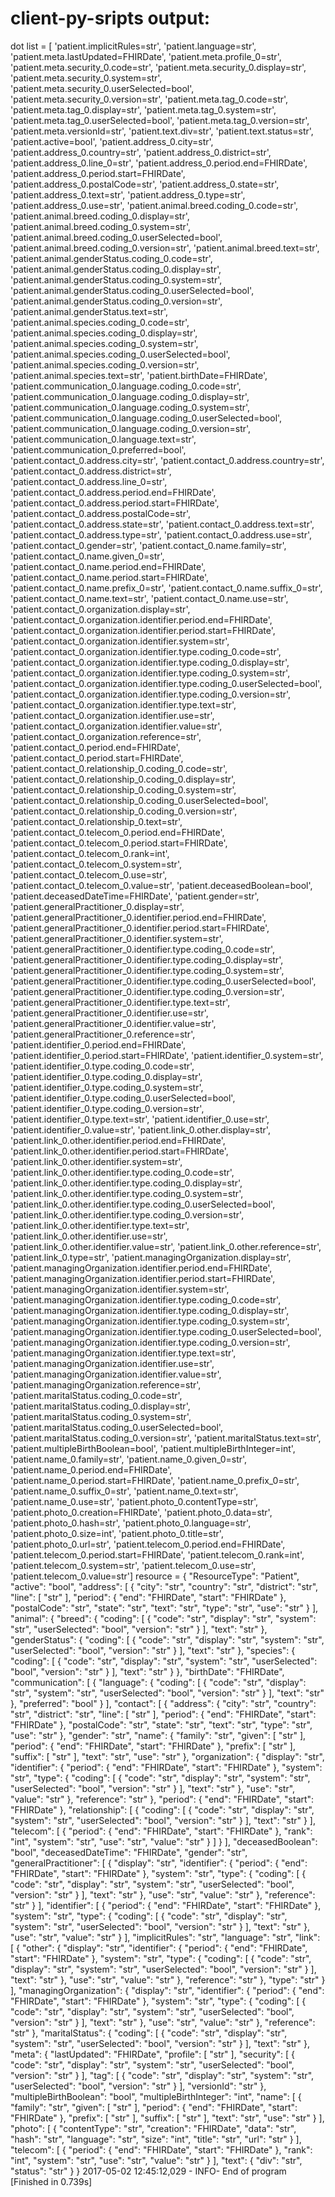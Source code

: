 # client-py-sripts output:


dot list =
[   'patient.implicitRules=str',
    'patient.language=str',
    'patient.meta.lastUpdated=FHIRDate',
    'patient.meta.profile_0=str',
    'patient.meta.security_0.code=str',
    'patient.meta.security_0.display=str',
    'patient.meta.security_0.system=str',
    'patient.meta.security_0.userSelected=bool',
    'patient.meta.security_0.version=str',
    'patient.meta.tag_0.code=str',
    'patient.meta.tag_0.display=str',
    'patient.meta.tag_0.system=str',
    'patient.meta.tag_0.userSelected=bool',
    'patient.meta.tag_0.version=str',
    'patient.meta.versionId=str',
    'patient.text.div=str',
    'patient.text.status=str',
    'patient.active=bool',
    'patient.address_0.city=str',
    'patient.address_0.country=str',
    'patient.address_0.district=str',
    'patient.address_0.line_0=str',
    'patient.address_0.period.end=FHIRDate',
    'patient.address_0.period.start=FHIRDate',
    'patient.address_0.postalCode=str',
    'patient.address_0.state=str',
    'patient.address_0.text=str',
    'patient.address_0.type=str',
    'patient.address_0.use=str',
    'patient.animal.breed.coding_0.code=str',
    'patient.animal.breed.coding_0.display=str',
    'patient.animal.breed.coding_0.system=str',
    'patient.animal.breed.coding_0.userSelected=bool',
    'patient.animal.breed.coding_0.version=str',
    'patient.animal.breed.text=str',
    'patient.animal.genderStatus.coding_0.code=str',
    'patient.animal.genderStatus.coding_0.display=str',
    'patient.animal.genderStatus.coding_0.system=str',
    'patient.animal.genderStatus.coding_0.userSelected=bool',
    'patient.animal.genderStatus.coding_0.version=str',
    'patient.animal.genderStatus.text=str',
    'patient.animal.species.coding_0.code=str',
    'patient.animal.species.coding_0.display=str',
    'patient.animal.species.coding_0.system=str',
    'patient.animal.species.coding_0.userSelected=bool',
    'patient.animal.species.coding_0.version=str',
    'patient.animal.species.text=str',
    'patient.birthDate=FHIRDate',
    'patient.communication_0.language.coding_0.code=str',
    'patient.communication_0.language.coding_0.display=str',
    'patient.communication_0.language.coding_0.system=str',
    'patient.communication_0.language.coding_0.userSelected=bool',
    'patient.communication_0.language.coding_0.version=str',
    'patient.communication_0.language.text=str',
    'patient.communication_0.preferred=bool',
    'patient.contact_0.address.city=str',
    'patient.contact_0.address.country=str',
    'patient.contact_0.address.district=str',
    'patient.contact_0.address.line_0=str',
    'patient.contact_0.address.period.end=FHIRDate',
    'patient.contact_0.address.period.start=FHIRDate',
    'patient.contact_0.address.postalCode=str',
    'patient.contact_0.address.state=str',
    'patient.contact_0.address.text=str',
    'patient.contact_0.address.type=str',
    'patient.contact_0.address.use=str',
    'patient.contact_0.gender=str',
    'patient.contact_0.name.family=str',
    'patient.contact_0.name.given_0=str',
    'patient.contact_0.name.period.end=FHIRDate',
    'patient.contact_0.name.period.start=FHIRDate',
    'patient.contact_0.name.prefix_0=str',
    'patient.contact_0.name.suffix_0=str',
    'patient.contact_0.name.text=str',
    'patient.contact_0.name.use=str',
    'patient.contact_0.organization.display=str',
    'patient.contact_0.organization.identifier.period.end=FHIRDate',
    'patient.contact_0.organization.identifier.period.start=FHIRDate',
    'patient.contact_0.organization.identifier.system=str',
    'patient.contact_0.organization.identifier.type.coding_0.code=str',
    'patient.contact_0.organization.identifier.type.coding_0.display=str',
    'patient.contact_0.organization.identifier.type.coding_0.system=str',
    'patient.contact_0.organization.identifier.type.coding_0.userSelected=bool',
    'patient.contact_0.organization.identifier.type.coding_0.version=str',
    'patient.contact_0.organization.identifier.type.text=str',
    'patient.contact_0.organization.identifier.use=str',
    'patient.contact_0.organization.identifier.value=str',
    'patient.contact_0.organization.reference=str',
    'patient.contact_0.period.end=FHIRDate',
    'patient.contact_0.period.start=FHIRDate',
    'patient.contact_0.relationship_0.coding_0.code=str',
    'patient.contact_0.relationship_0.coding_0.display=str',
    'patient.contact_0.relationship_0.coding_0.system=str',
    'patient.contact_0.relationship_0.coding_0.userSelected=bool',
    'patient.contact_0.relationship_0.coding_0.version=str',
    'patient.contact_0.relationship_0.text=str',
    'patient.contact_0.telecom_0.period.end=FHIRDate',
    'patient.contact_0.telecom_0.period.start=FHIRDate',
    'patient.contact_0.telecom_0.rank=int',
    'patient.contact_0.telecom_0.system=str',
    'patient.contact_0.telecom_0.use=str',
    'patient.contact_0.telecom_0.value=str',
    'patient.deceasedBoolean=bool',
    'patient.deceasedDateTime=FHIRDate',
    'patient.gender=str',
    'patient.generalPractitioner_0.display=str',
    'patient.generalPractitioner_0.identifier.period.end=FHIRDate',
    'patient.generalPractitioner_0.identifier.period.start=FHIRDate',
    'patient.generalPractitioner_0.identifier.system=str',
    'patient.generalPractitioner_0.identifier.type.coding_0.code=str',
    'patient.generalPractitioner_0.identifier.type.coding_0.display=str',
    'patient.generalPractitioner_0.identifier.type.coding_0.system=str',
    'patient.generalPractitioner_0.identifier.type.coding_0.userSelected=bool',
    'patient.generalPractitioner_0.identifier.type.coding_0.version=str',
    'patient.generalPractitioner_0.identifier.type.text=str',
    'patient.generalPractitioner_0.identifier.use=str',
    'patient.generalPractitioner_0.identifier.value=str',
    'patient.generalPractitioner_0.reference=str',
    'patient.identifier_0.period.end=FHIRDate',
    'patient.identifier_0.period.start=FHIRDate',
    'patient.identifier_0.system=str',
    'patient.identifier_0.type.coding_0.code=str',
    'patient.identifier_0.type.coding_0.display=str',
    'patient.identifier_0.type.coding_0.system=str',
    'patient.identifier_0.type.coding_0.userSelected=bool',
    'patient.identifier_0.type.coding_0.version=str',
    'patient.identifier_0.type.text=str',
    'patient.identifier_0.use=str',
    'patient.identifier_0.value=str',
    'patient.link_0.other.display=str',
    'patient.link_0.other.identifier.period.end=FHIRDate',
    'patient.link_0.other.identifier.period.start=FHIRDate',
    'patient.link_0.other.identifier.system=str',
    'patient.link_0.other.identifier.type.coding_0.code=str',
    'patient.link_0.other.identifier.type.coding_0.display=str',
    'patient.link_0.other.identifier.type.coding_0.system=str',
    'patient.link_0.other.identifier.type.coding_0.userSelected=bool',
    'patient.link_0.other.identifier.type.coding_0.version=str',
    'patient.link_0.other.identifier.type.text=str',
    'patient.link_0.other.identifier.use=str',
    'patient.link_0.other.identifier.value=str',
    'patient.link_0.other.reference=str',
    'patient.link_0.type=str',
    'patient.managingOrganization.display=str',
    'patient.managingOrganization.identifier.period.end=FHIRDate',
    'patient.managingOrganization.identifier.period.start=FHIRDate',
    'patient.managingOrganization.identifier.system=str',
    'patient.managingOrganization.identifier.type.coding_0.code=str',
    'patient.managingOrganization.identifier.type.coding_0.display=str',
    'patient.managingOrganization.identifier.type.coding_0.system=str',
    'patient.managingOrganization.identifier.type.coding_0.userSelected=bool',
    'patient.managingOrganization.identifier.type.coding_0.version=str',
    'patient.managingOrganization.identifier.type.text=str',
    'patient.managingOrganization.identifier.use=str',
    'patient.managingOrganization.identifier.value=str',
    'patient.managingOrganization.reference=str',
    'patient.maritalStatus.coding_0.code=str',
    'patient.maritalStatus.coding_0.display=str',
    'patient.maritalStatus.coding_0.system=str',
    'patient.maritalStatus.coding_0.userSelected=bool',
    'patient.maritalStatus.coding_0.version=str',
    'patient.maritalStatus.text=str',
    'patient.multipleBirthBoolean=bool',
    'patient.multipleBirthInteger=int',
    'patient.name_0.family=str',
    'patient.name_0.given_0=str',
    'patient.name_0.period.end=FHIRDate',
    'patient.name_0.period.start=FHIRDate',
    'patient.name_0.prefix_0=str',
    'patient.name_0.suffix_0=str',
    'patient.name_0.text=str',
    'patient.name_0.use=str',
    'patient.photo_0.contentType=str',
    'patient.photo_0.creation=FHIRDate',
    'patient.photo_0.data=str',
    'patient.photo_0.hash=str',
    'patient.photo_0.language=str',
    'patient.photo_0.size=int',
    'patient.photo_0.title=str',
    'patient.photo_0.url=str',
    'patient.telecom_0.period.end=FHIRDate',
    'patient.telecom_0.period.start=FHIRDate',
    'patient.telecom_0.rank=int',
    'patient.telecom_0.system=str',
    'patient.telecom_0.use=str',
    'patient.telecom_0.value=str']
resource = {
    "ResourceType": "Patient",
    "active": "bool",
    "address": [
        {
            "city": "str",
            "country": "str",
            "district": "str",
            "line": [
                "str"
            ],
            "period": {
                "end": "FHIRDate",
                "start": "FHIRDate"
            },
            "postalCode": "str",
            "state": "str",
            "text": "str",
            "type": "str",
            "use": "str"
        }
    ],
    "animal": {
        "breed": {
            "coding": [
                {
                    "code": "str",
                    "display": "str",
                    "system": "str",
                    "userSelected": "bool",
                    "version": "str"
                }
            ],
            "text": "str"
        },
        "genderStatus": {
            "coding": [
                {
                    "code": "str",
                    "display": "str",
                    "system": "str",
                    "userSelected": "bool",
                    "version": "str"
                }
            ],
            "text": "str"
        },
        "species": {
            "coding": [
                {
                    "code": "str",
                    "display": "str",
                    "system": "str",
                    "userSelected": "bool",
                    "version": "str"
                }
            ],
            "text": "str"
        }
    },
    "birthDate": "FHIRDate",
    "communication": [
        {
            "language": {
                "coding": [
                    {
                        "code": "str",
                        "display": "str",
                        "system": "str",
                        "userSelected": "bool",
                        "version": "str"
                    }
                ],
                "text": "str"
            },
            "preferred": "bool"
        }
    ],
    "contact": [
        {
            "address": {
                "city": "str",
                "country": "str",
                "district": "str",
                "line": [
                    "str"
                ],
                "period": {
                    "end": "FHIRDate",
                    "start": "FHIRDate"
                },
                "postalCode": "str",
                "state": "str",
                "text": "str",
                "type": "str",
                "use": "str"
            },
            "gender": "str",
            "name": {
                "family": "str",
                "given": [
                    "str"
                ],
                "period": {
                    "end": "FHIRDate",
                    "start": "FHIRDate"
                },
                "prefix": [
                    "str"
                ],
                "suffix": [
                    "str"
                ],
                "text": "str",
                "use": "str"
            },
            "organization": {
                "display": "str",
                "identifier": {
                    "period": {
                        "end": "FHIRDate",
                        "start": "FHIRDate"
                    },
                    "system": "str",
                    "type": {
                        "coding": [
                            {
                                "code": "str",
                                "display": "str",
                                "system": "str",
                                "userSelected": "bool",
                                "version": "str"
                            }
                        ],
                        "text": "str"
                    },
                    "use": "str",
                    "value": "str"
                },
                "reference": "str"
            },
            "period": {
                "end": "FHIRDate",
                "start": "FHIRDate"
            },
            "relationship": [
                {
                    "coding": [
                        {
                            "code": "str",
                            "display": "str",
                            "system": "str",
                            "userSelected": "bool",
                            "version": "str"
                        }
                    ],
                    "text": "str"
                }
            ],
            "telecom": [
                {
                    "period": {
                        "end": "FHIRDate",
                        "start": "FHIRDate"
                    },
                    "rank": "int",
                    "system": "str",
                    "use": "str",
                    "value": "str"
                }
            ]
        }
    ],
    "deceasedBoolean": "bool",
    "deceasedDateTime": "FHIRDate",
    "gender": "str",
    "generalPractitioner": [
        {
            "display": "str",
            "identifier": {
                "period": {
                    "end": "FHIRDate",
                    "start": "FHIRDate"
                },
                "system": "str",
                "type": {
                    "coding": [
                        {
                            "code": "str",
                            "display": "str",
                            "system": "str",
                            "userSelected": "bool",
                            "version": "str"
                        }
                    ],
                    "text": "str"
                },
                "use": "str",
                "value": "str"
            },
            "reference": "str"
        }
    ],
    "identifier": [
        {
            "period": {
                "end": "FHIRDate",
                "start": "FHIRDate"
            },
            "system": "str",
            "type": {
                "coding": [
                    {
                        "code": "str",
                        "display": "str",
                        "system": "str",
                        "userSelected": "bool",
                        "version": "str"
                    }
                ],
                "text": "str"
            },
            "use": "str",
            "value": "str"
        }
    ],
    "implicitRules": "str",
    "language": "str",
    "link": [
        {
            "other": {
                "display": "str",
                "identifier": {
                    "period": {
                        "end": "FHIRDate",
                        "start": "FHIRDate"
                    },
                    "system": "str",
                    "type": {
                        "coding": [
                            {
                                "code": "str",
                                "display": "str",
                                "system": "str",
                                "userSelected": "bool",
                                "version": "str"
                            }
                        ],
                        "text": "str"
                    },
                    "use": "str",
                    "value": "str"
                },
                "reference": "str"
            },
            "type": "str"
        }
    ],
    "managingOrganization": {
        "display": "str",
        "identifier": {
            "period": {
                "end": "FHIRDate",
                "start": "FHIRDate"
            },
            "system": "str",
            "type": {
                "coding": [
                    {
                        "code": "str",
                        "display": "str",
                        "system": "str",
                        "userSelected": "bool",
                        "version": "str"
                    }
                ],
                "text": "str"
            },
            "use": "str",
            "value": "str"
        },
        "reference": "str"
    },
    "maritalStatus": {
        "coding": [
            {
                "code": "str",
                "display": "str",
                "system": "str",
                "userSelected": "bool",
                "version": "str"
            }
        ],
        "text": "str"
    },
    "meta": {
        "lastUpdated": "FHIRDate",
        "profile": [
            "str"
        ],
        "security": [
            {
                "code": "str",
                "display": "str",
                "system": "str",
                "userSelected": "bool",
                "version": "str"
            }
        ],
        "tag": [
            {
                "code": "str",
                "display": "str",
                "system": "str",
                "userSelected": "bool",
                "version": "str"
            }
        ],
        "versionId": "str"
    },
    "multipleBirthBoolean": "bool",
    "multipleBirthInteger": "int",
    "name": [
        {
            "family": "str",
            "given": [
                "str"
            ],
            "period": {
                "end": "FHIRDate",
                "start": "FHIRDate"
            },
            "prefix": [
                "str"
            ],
            "suffix": [
                "str"
            ],
            "text": "str",
            "use": "str"
        }
    ],
    "photo": [
        {
            "contentType": "str",
            "creation": "FHIRDate",
            "data": "str",
            "hash": "str",
            "language": "str",
            "size": "int",
            "title": "str",
            "url": "str"
        }
    ],
    "telecom": [
        {
            "period": {
                "end": "FHIRDate",
                "start": "FHIRDate"
            },
            "rank": "int",
            "system": "str",
            "use": "str",
            "value": "str"
        }
    ],
    "text": {
        "div": "str",
        "status": "str"
    }
}
 2017-05-02 12:45:12,029 - INFO- End of program
[Finished in 0.739s]

